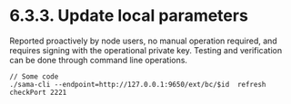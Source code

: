 # 6.3.3. Update local parameters

Reported proactively by node users, no manual operation required, and requires signing with the operational private key. Testing and verification can be done through command line operations.

```
// Some code
./sama-cli --endpoint=http://127.0.0.1:9650/ext/bc/$id  refresh checkPort 2221
```
